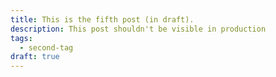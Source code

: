 ```yaml
---
title: This is the fifth post (in draft).
description: This post shouldn't be visible in production
tags: 
  - second-tag
draft: true
---
```

